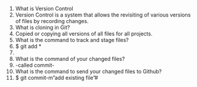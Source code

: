 1.	What is Version Control	
2.	Version Control is a system that allows the revisiting of various versions of files by recording changes.
3.	What is cloning in Git?
4.	Copied or copying all versions of all files for all projects.
5.	What is the command to track and stage files?
6.	$ git add *
7.	
8.	What is the command of your changed files?
9.	-called commit-
10.	What is the command to send your changed files to Github?
11.	$ git commit-m”add existing file”#
